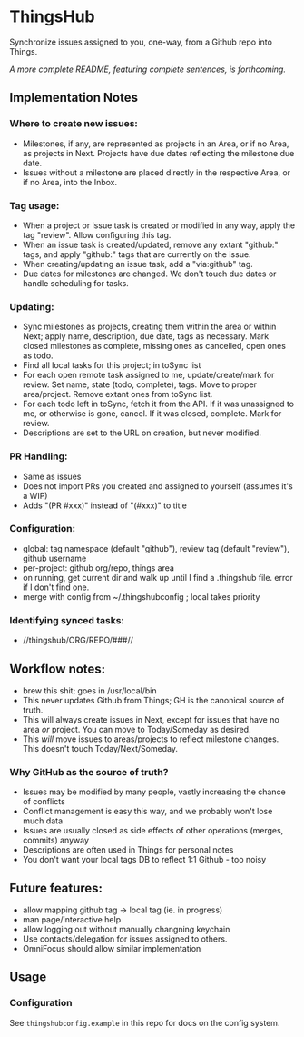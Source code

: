 # ThingsHub

Synchronize issues assigned to you, one-way, from a Github repo into Things.

*A more complete README, featuring complete sentences, is forthcoming.*

## Implementation Notes

### Where to create new issues:

* Milestones, if any, are represented as projects in an Area, or if no Area, as projects in Next. Projects have due dates reflecting the milestone due date.
* Issues without a milestone are placed directly in the respective Area, or if no Area, into the Inbox.

### Tag usage:

* When a project or issue task is created or modified in any way, apply the tag "review". Allow configuring this tag.
* When an issue task is created/updated, remove any extant "github:" tags, and apply "github:" tags that are currently on the issue.
* When creating/updating an issue task, add a "via:github" tag.
* Due dates for milestones are changed. We don't touch due dates or handle scheduling for tasks.

### Updating:

* Sync milestones as projects, creating them within the area or within Next; apply name, description, due date, tags as necessary. Mark closed milestones as complete, missing ones as cancelled, open ones as todo.
* Find all local tasks for this project; in toSync list
* For each open remote task assigned to me, update/create/mark for review. Set name, state (todo, complete), tags. Move to proper area/project. Remove extant ones from toSync list.
* For each todo left in toSync, fetch it from the API. If it was unassigned to me, or otherwise is gone, cancel. If it was closed, complete. Mark for review.
* Descriptions are set to the URL on creation, but never modified.

### PR Handling:

* Same as issues
* Does not import PRs you created and assigned to yourself (assumes it's a WIP)
* Adds "(PR #xxx)" instead of "(#xxx)" to title

### Configuration:

* global: tag namespace (default "github"), review tag (default "review"), github username
* per-project: github org/repo, things area
* on running, get current dir and walk up until I find a .thingshub file. error if I don't find one.
* merge with config from ~/.thingshubconfig ; local takes priority

### Identifying synced tasks:

* //thingshub/ORG/REPO/###//

## Workflow notes:

* brew this shit; goes in /usr/local/bin
* This never updates Github from Things; GH is the canonical source of truth.
* This will always create issues in Next, except for issues that have no area *or* project. You can move to Today/Someday as desired.
* This *will* move issues to areas/projects to reflect milestone changes. This doesn't touch Today/Next/Someday.

### Why GitHub as the source of truth?

* Issues may be modified by many people, vastly increasing the chance of conflicts
* Conflict management is easy this way, and we probably won't lose much data
* Issues are usually closed as side effects of other operations (merges, commits) anyway
* Descriptions are often used in Things for personal notes
* You don't want your local tags DB to reflect 1:1 Github - too noisy

## Future features:

* allow mapping github tag -> local tag (ie. in progress)
* man page/interactive help
* allow logging out without manually changning keychain
* Use contacts/delegation for issues assigned to others.
* OmniFocus should allow similar implementation

## Usage

### Configuration

See `thingshubconfig.example` in this repo for docs on the config system.
